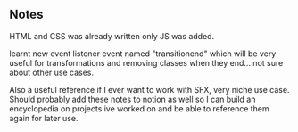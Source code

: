 ## Notes

HTML and CSS was already written only JS was added.

learnt new event listener event named "transitionend" which will be very useful for transformations and removing classes when they end... not sure about other use cases.

Also a useful reference if I ever want to work with SFX, very niche use case. Should probably add these notes to notion as well so I can build an encyclopedia on projects ive worked on and be able to reference them again for later use.

